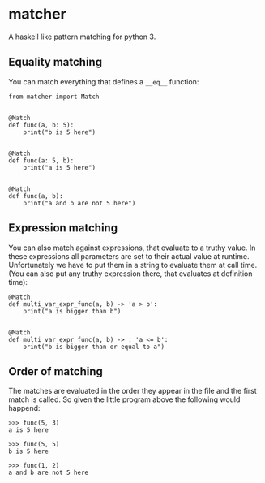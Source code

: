# matcher
A haskell like pattern matching for python 3.


## Equality matching
You can match everything that defines a `__eq__` function:


    from matcher import Match
    
    
    @Match
    def func(a, b: 5):
        print("b is 5 here")
        
    
    @Match
    def func(a: 5, b):
        print("a is 5 here")
         
    
    @Match
    def func(a, b):
        print("a and b are not 5 here")


## Expression matching

You can also match against expressions, that evaluate to a truthy value. In these expressions all parameters are set to their actual value at runtime. Unfortunately we have to put them in a string to evaluate them at call time. (You can also put any truthy expression there, that evaluates at definition time):


    @Match
    def multi_var_expr_func(a, b) -> 'a > b':
        print("a is bigger than b")


    @Match
    def multi_var_expr_func(a, b) -> : 'a <= b':
        print("b is bigger than or equal to a")


## Order of matching

The matches are evaluated in the order they appear in the file and the first match is called. So given the little program above the following would happend:


    >>> func(5, 3)
    a is 5 here
    
    >>> func(5, 5)
    b is 5 here
    
    >>> func(1, 2)
    a and b are not 5 here
    
  
